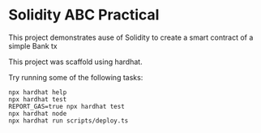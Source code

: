 # Solidity ABC Practical

This project demonstrates ause of Solidity to create a smart contract of a simple Bank tx

This project was scaffold using hardhat.

Try running some of the following tasks:

```shell
npx hardhat help
npx hardhat test
REPORT_GAS=true npx hardhat test
npx hardhat node
npx hardhat run scripts/deploy.ts
```
